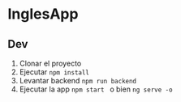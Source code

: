 # InglesApp

## Dev

1. Clonar el proyecto
2. Ejecutar `npm install`
3. Levantar backend `npm run backend`
4. Ejecutar la app `npm start ` o bien `ng serve -o`
